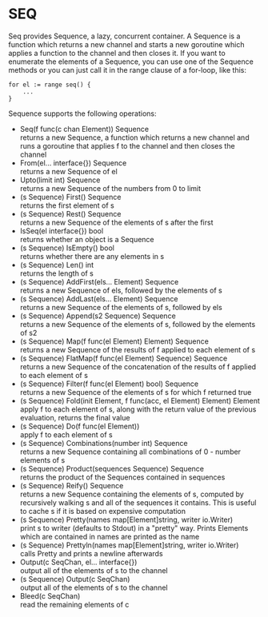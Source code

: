 SEQ
===

Seq provides Sequence, a lazy, concurrent container.  A Sequence is a function which returns a new channel and starts a new goroutine which applies a function to the channel and then closes it.  If you want to enumerate the elements of a Sequence, you can use one of the Sequence methods or you can just call it in the range clause of a for-loop, like this:

	for el := range seq() {
		...
	}

Sequence supports the following operations:

* Seq(f func(c chan Element)) Sequence  
	returns a new Sequence, a function which returns a new channel and runs a goroutine that applies f to the channel and then closes the channel
* From(el... interface{}) Sequence  
	returns a new Sequence of el
* Upto(limit int) Sequence  
		returns a new Sequence of the numbers from 0 to limit
* (s Sequence) First() Sequence  
		returns the first element of s
* (s Sequence) Rest() Sequence  
		returns a new Sequence of the elements of s after the first
* IsSeq(el interface{}) bool  
		returns whether an object is a Sequence
* (s Sequence) IsEmpty() bool  
		returns whether there are any elements in s
* (s Sequence) Len() int  
		returns the length of s
* (s Sequence) AddFirst(els... Element) Sequence  
		returns a new Sequence of els, followed by the elements of s
* (s Sequence) AddLast(els... Element) Sequence  
		returns a new Sequence of the elements of s, followed by els
* (s Sequence) Append(s2 Sequence) Sequence  
		returns a new Sequence of the elements of s, followed by the elements of s2
* (s Sequence) Map(f func(el Element) Element) Sequence  
		returns a new Sequence of the results of f applied to each element of s
* (s Sequence) FlatMap(f func(el Element) Sequence) Sequence  
		returns a new Sequence of the concatenation of the results of f applied to each element of s
* (s Sequence) Filter(f func(el Element) bool) Sequence  
		returns a new Sequence of the elements of s for which f returned true
* (s Sequence) Fold(init Element, f func(acc, el Element) Element) Element  
		apply f to each element of s, along with the return value of the previous evaluation, returns the final value
* (s Sequence) Do(f func(el Element))  
		apply f to each element of s
* (s Sequence) Combinations(number int) Sequence  
		returns a new Sequence containing all combinations of 0 - number elements of s
* (s Sequence) Product(sequences Sequence) Sequence  
		returns the product of the Sequences contained in sequences
* (s Sequence) Reify() Sequence  
		returns a new Sequence containing the elements of s, computed by recursively walking s and all of the sequences it contains.  This is useful to cache s if it is based on expensive computation
* (s Sequence) Pretty(names map[Element]string, writer io.Writer)  
		print s to writer (defaults to Stdout) in a "pretty" way.  Prints Elements which are contained in names are printed as the name
* (s Sequence) Prettyln(names map[Element]string, writer io.Writer)  
		calls Pretty and prints a newline afterwards
* Output(c SeqChan, el... interface{})  
		output all of the elements of s to the channel
* (s Sequence) Output(c SeqChan)  
		output all of the elements of s to the channel
* Bleed(c SeqChan)  
		read the remaining elements of c
